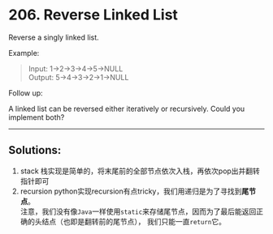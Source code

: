 # 206. Reverse Linked List

Reverse a singly linked list.

Example:

> Input: 1->2->3->4->5->NULL  
Output: 5->4->3->2->1->NULL  

Follow up:

A linked list can be reversed either iteratively or recursively. Could you implement both?

---
## Solutions:
1. stack
栈实现是简单的，将末尾前的全部节点依次入栈，再依次pop出并翻转指针即可
2. recursion
python实现recursion有点tricky，我们用递归是为了寻找到**尾节点**。  
注意，我们没有像`Java`一样使用`static`来存储尾节点，因而为了最后能返回正确的头结点（也即是翻转前的尾节点），
我们只能一直`return`它。